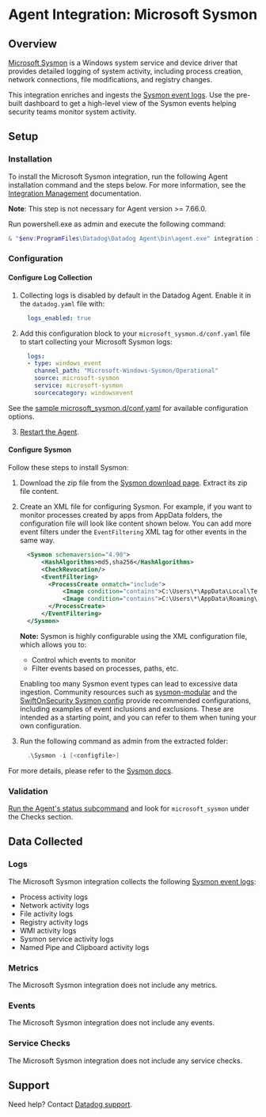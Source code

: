 # Agent Integration: Microsoft Sysmon

## Overview

[Microsoft Sysmon][4] is a Windows system service and device driver that provides detailed logging of system activity, including process creation, network connections, file modifications, and registry changes.

This integration enriches and ingests the [Sysmon event logs][5]. Use the pre-built dashboard to get a high-level view of the Sysmon events helping security teams monitor system activity.

## Setup

### Installation

To install the Microsoft Sysmon integration, run the following Agent installation command and the steps below. For more information, see the [Integration Management][6] documentation.

**Note**: This step is not necessary for Agent version >= 7.66.0.

Run powershell.exe as admin and execute the following command:
  ```powershell
  & "$env:ProgramFiles\Datadog\Datadog Agent\bin\agent.exe" integration install datadog-microsoft_sysmon==1.0.0
  ```

### Configuration

#### Configure Log Collection

1. Collecting logs is disabled by default in the Datadog Agent. Enable it in the `datadog.yaml` file with:

    ```yaml
      logs_enabled: true
    ```

2. Add this configuration block to your `microsoft_sysmon.d/conf.yaml` file to start collecting your Microsoft Sysmon logs:

    ```yaml
      logs:
      - type: windows_event
        channel_path: "Microsoft-Windows-Sysmon/Operational"
        source: microsoft-sysmon
        service: microsoft-sysmon
        sourcecategory: windowsevent
    ```

See the [sample microsoft_sysmon.d/conf.yaml][11] for available configuration options.

3. [Restart the Agent][3].

#### Configure Sysmon

Follow these steps to install Sysmon:
1. Download the zip file from the [Sysmon download page][4]. Extract its zip file content.
2. Create an XML file for configuring Sysmon. For example, if you want to monitor processes created by apps from AppData folders, the configuration file will look like content shown below. You can add more event filters under the `EventFiltering` XML tag for other events in the same way.

    ```xml
      <Sysmon schemaversion="4.90">
          <HashAlgorithms>md5,sha256</HashAlgorithms>
          <CheckRevocation/>
          <EventFiltering>
            <ProcessCreate onmatch="include">
                <Image condition="contains">C:\Users\*\AppData\Local\Temp\</Image>
                <Image condition="contains">C:\Users\*\AppData\Roaming\</Image>
            </ProcessCreate>
          </EventFiltering>
      </Sysmon>
    ```

    **Note:** Sysmon is highly configurable using the XML configuration file, which allows you to:
    - Control which events to monitor
    - Filter events based on processes, paths, etc.

    Enabling too many Sysmon event types can lead to excessive data ingestion. Community resources such as [sysmon-modular][9] and the [SwiftOnSecurity Sysmon config][10] provide recommended configurations, including examples of event inclusions and exclusions. These are intended as a starting point, and you can refer to them when tuning your own configuration.

3. Run the following command as admin from the extracted folder:

    ```powershell
      .\Sysmon -i [<configfile>]
    ```

For more details, please refer to the [Sysmon docs][7].

### Validation

[Run the Agent's status subcommand][8] and look for `microsoft_sysmon` under the Checks section.

## Data Collected

### Logs

The Microsoft Sysmon integration collects the following [Sysmon event logs][5]:
- Process activity logs
- Network activity logs
- File activity logs
- Registry activity logs
- WMI activity logs
- Sysmon service activity logs
- Named Pipe and Clipboard activity logs

### Metrics

The Microsoft Sysmon integration does not include any metrics.

### Events

The Microsoft Sysmon integration does not include any events.

### Service Checks

The Microsoft Sysmon integration does not include any service checks.

## Support

Need help? Contact [Datadog support][1].

[1]: https://docs.datadoghq.com/help/
[2]: https://app.datadoghq.com/account/settings/agent/latest
[3]: https://docs.datadoghq.com/agent/configuration/agent-commands/#restart-the-agent
[4]: https://learn.microsoft.com/en-us/sysinternals/downloads/sysmon
[5]: https://learn.microsoft.com/en-us/sysinternals/downloads/sysmon#events
[6]: https://docs.datadoghq.com/agent/guide/integration-management/?tab=windowspowershell#install
[7]: https://learn.microsoft.com/en-us/sysinternals/downloads/sysmon#configuration-files
[8]: https://docs.datadoghq.com/agent/guide/agent-commands/#agent-status-and-information
[9]: https://github.com/olafhartong/sysmon-modular/tree/master
[10]: https://github.com/SwiftOnSecurity/sysmon-config/tree/master
[11]: https://github.com/DataDog/integrations-core/blob/master/microsoft_sysmon/datadog_checks/microsoft_sysmon/data/conf.yaml.example
